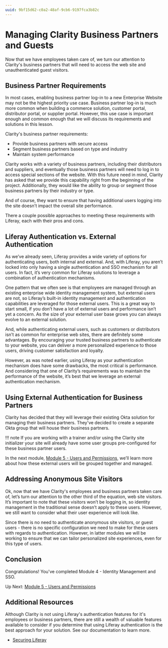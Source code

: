 ```yaml
---
uuid: 9bf15d62-c0a2-48af-9cb6-9197fca3b82c
---
```


# Managing Clarity Business Partners and Guests

Now that we have employees taken care of, we turn our attention to Clarity's business partners that will need to access the web site and unauthenticated guest visitors.

## Business Partner Requirements

In most cases, enabling business partner log-in to a new Enterprise Website may not be the highest priority use case. Business partner log-in is much more common when building a commerce solution, customer portal, distributor portal, or supplier portal. However, this use case is important enough and common enough that we will discuss its requirements and solutions in this lesson.

Clarity's business partner requirements:

* Provide business partners with secure access
* Segment business partners based on type and industry
* Maintain system performance

Clarity works with a variety of business partners, including their distributors and suppliers, and eventually those business partners will need to log in to access special sections of the website. With this future need in mind, Clarity has asked that we provide this capability right from the beginning of the project. Additionally, they would like the ability to group or segment those business partners by their industry or type.

And of course, they want to ensure that having additional users logging into the site doesn’t impact the overall site performance.

There a couple possible approaches to meeting these requirements with Liferay, each with their pros and cons.

## Liferay Authentication vs. External Authentication

As we’ve already seen, Liferay provides a wide variety of options for authenticating users, both internal and external. And, with Liferay, you aren’t locked into only having a single authentication and SSO mechanism for all users. In fact, it’s very common for Liferay solutions to leverage a combination of authentication mechanisms.

One pattern that we often see is that employees are managed through an existing enterprise wide identity management system, but external users are not, so Liferay’s built-in identity management and authentication capabilities are leveraged for those external users. This is a great way to start small, if you don’t have a lot of external users and performance isn’t yet a concern. As the size of your external user base grows you can always evolve to an external solution.

And, while authenticating external users, such as customers or distributors isn’t as common for enterprise web sites, there are definitely some advantages.  By encouraging your trusted business partners to authenticate to your website, you can deliver a more personalized experience to those users, driving customer satisfaction and loyalty.

However, as was noted earlier, using Liferay as your authentication mechanism does have some drawbacks, the most critical is performance. And considering that one of Clarity’s requirements was to maintain the performance of the website, it’s best that we leverage an external authentication mechanism.

## Using External Authentication for Business Partners

Clarity has decided that they will leverage their existing Okta solution for managing their business partners. They've decided to create a separate Okta group that will house their business partners.

!!! note
    If you are working with a trainer and/or using the Clarity site initializer your site will already have some user groups pre-configured for these business partner users.

In the next module, [Module 5 - Users and Permissions](../module-5.md), we’ll learn more about how these external users will be grouped together and managed.

## Addressing Anonymous Site Visitors

Ok, now that we have Clarity's employees and business partners taken care of, let’s turn our attention to the other third of the equation, web site visitors. It’s important to note that these visitors won’t be logging in, so identity management in the traditional sense doesn’t apply to these users. However, we still want to consider what their user experience will look like.

Since there is no need to authenticate anonymous site visitors, or guest users - there is no specific configuration we need to make for these users with regards to authentication. However, in latter modules we will be working to ensure that we can tailor personalized site experiences, even for this type of users.

## Conclusion

Congratulations! You've completed Module 4 - Identity Management and SSO.

Up Next: [Module 5 - Users and Permissions]()

## Additional Resources

Although Clarity is not using Liferay's authentication features for it's employees or business partners, there are still a wealth of valuable features available to consider if you determine that using Liferay authentication is the best approach for your solution. See our documentation to learn more.

* [Securing Liferay](https://learn.liferay.com/web/guest/w/dxp/installation-and-upgrades/securing-liferay)
